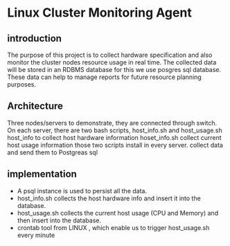 # Linux Cluster Monitoring Agent
## introduction
The purpose of this project is to collect hardware specification and also monitor the cluster nodes resource usage in real time. The collected data will be stored in an RDBMS database for this we use posgres sql database. These data can help to manage reports for future resource planning purposes.

## Architecture
Three nodes/servers to demonstrate, they are connected through switch. On each server, there are two bash scripts, host_info.sh and host_usage.sh
host_info to collect host hardware information
hoset_info.sh collect current host usage information
those two scripts install in every server.
collect data and send them to Postgreas sql



## implementation
- A psql instance is used to persist all the data.
- host_info.sh collects the host hardware info and insert it into the database. 
- host_usage.sh collects the current host usage (CPU and Memory) and then insert into the database.
- crontab tool from LINUX  , which enable us to trigger host_usage.sh every minute 
